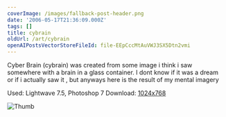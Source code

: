 ```yaml
---
coverImage: /images/fallback-post-header.png
date: '2006-05-17T21:36:09.000Z'
tags: []
title: cybrain
oldUrl: /art/cybrain
openAIPostsVectorStoreFileId: file-EEpCccMtAuVWJ3SX5Dtn2vmi
---
```


Cyber Brain (cybrain) was created from some image i think i saw somewhere with a brain in a glass container. I dont know if it was a dream or if i actually saw it , but anyways here is the result of my mental imagery

Used: Lightwave 7.5, Photoshop 7
Download: [1024x768](https://www.mikecann.co.uk/Images/Art-Full/cybrain.jpg)

![Thumb](https://www.mikecann.co.uk/Images/Art-Thumbs/cybrain.gif "Thumb")
